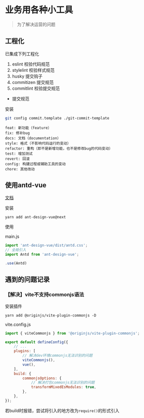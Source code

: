 # 业务用各种小工具
> 为了解决运营的问题

## 工程化

已集成下列工程化

1. eslint 校验代码规范
2. stylelint 校验样式规范
3. husky 提交钩子
4. commitizen 提交规范
5. commitlint 校验提交规范

- 提交规范

安装
```bash
git config commit.template ./git-commit-template
```

```
feat: 新功能（feature）
fix: 修补bug
docs: 文档（documentation）
style: 格式（不影响代码运行的变动）
refactor: 重构（即不是新增功能，也不是修改bug的代码变动）
test: 增加测试
revert: 回滚
config: 构建过程或辅助工具的变动
chore: 其他改动
```

## 使用antd-vue

[文档](https://next.antdv.com/docs/vue/introduce-cn)

安装

```
yarn add ant-design-vue@next
```

使用

main.js

```js
import 'ant-design-vue/dist/antd.css';
// 全局引入
import Antd from 'ant-design-vue';

.use(Antd)
```

## 遇到的问题记录
### 【解决】vite不支持commonjs语法

安装插件

```shell
yarn add @originjs/vite-plugin-commonjs -D
```

vite.config.js

```javascript
import { viteCommonjs } from '@originjs/vite-plugin-commonjs';

export default defineConfig({
    // ...
    plugins: [
        // 解决dev环境commonjs无法识别的问题
        viteCommonjs(),
        vue(),
    ],
    build: {
        commonjsOptions: {
            // 解决打包commonjs无法识别的问题
            transformMixedEsModules: true,
        },
    },
});
```

若build时报错，尝试将引入的地方改为`require()`的形式引入





